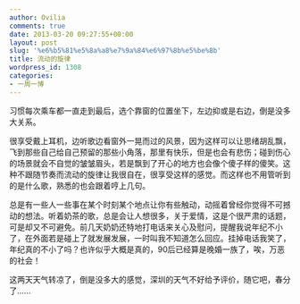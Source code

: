```yaml
---
author: Ovilia
comments: true
date: 2013-03-20 09:27:55+00:00
layout: post
slug: '%e6%b5%81%e5%8a%a8%e7%9a%84%e6%97%8b%e5%be%8b'
title: 流动的旋律
wordpress_id: 1308
categories:
- 一周一博
---
```


习惯每次乘车都一直走到最后，选个靠窗的位置坐下，左边抑或是右边，倒是没多大关系。

很享受戴上耳机，边听歌边看窗外一晃而过的风景，因为这样可以让思绪胡乱飘，飞到那些自己给自己预留的那些小角落，那里有快乐，但是也会有悲伤；碰到伤心的场景就会不自觉的皱皱眉头，若是飘到了开心的地方也会像个傻子样的傻笑。这种不跟随节奏而流动的旋律让我很自在，很享受这样的感觉。而这样也不用管听到的是什么歌，熟悉的也会跟着哼上几句。

总是有一些人一些事在某个时刻某个地点让你有些触动，动摇着曾经你觉得不可撼动的想法。听着奶茶的歌，总是会让人想很多，关于爱情，这是个很严肃的话题，可是却又不可避免。前几天奶奶还特地打电话来关心及慰问，提醒我说年纪不小了，在外面若是碰上了就发展发展，一时叫我不知道怎么回应。挂掉电话我笑了，年纪真的不小了吗？也许似乎大概是真的，90后已经算是晚婚一族了，唉，万恶的社会！

这两天天气转凉了，倒是没多大的感觉，深圳的天气不好给予评价，随它吧，春分了......

